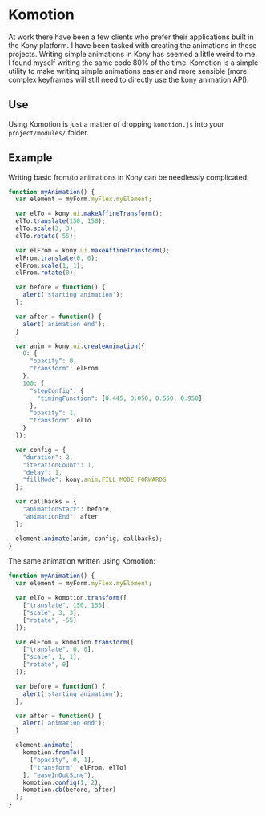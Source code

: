 # Komotion

At work there have been a few clients who prefer their applications built in the Kony platform. I have been tasked with creating the animations in these projects. Writing simple animations in Kony has seemed a little weird to me. I found myself writing the same code 80% of the time. Komotion is a simple utility to make writing simple animations easier and more sensible (more complex keyframes will still need to directly use the kony animation API).

## Use

Using Komotion is just a matter of dropping `komotion.js` into your `project/modules/` folder.

## Example

Writing basic from/to animations in Kony can be needlessly complicated:
```javascript
function myAnimation() {
  var element = myForm.myFlex.myElement;

  var elTo = kony.ui.makeAffineTransform();
  elTo.translate(150, 150);
  elTo.scale(3, 3);
  elTo.rotate(-55);

  var elFrom = kony.ui.makeAffineTransform();
  elFrom.translate(0, 0);
  elFrom.scale(1, 1);
  elFrom.rotate(0);

  var before = function() {
    alert('starting animation');
  };

  var after = function() {
    alert('animation end');
  }

  var anim = kony.ui.createAnimation({
    0: {
      "opacity": 0,
      "transform": elFrom
    },
    100: {
      "stepConfig": {
        "timingFunction": [0.445, 0.050, 0.550, 0.950]
      },
      "opacity": 1,
      "transform": elTo
    }
  });

  var config = {
    "duration": 2,
    "iterationCount": 1,
    "delay": 1,
    "fillMode": kony.anim.FILL_MODE_FORWARDS
  };

  var callbacks = {
    "animationStart": before,
    "animationEnd": after
  };

  element.animate(anim, config, callbacks);
}
```


The same animation written using Komotion:
```javascript
function myAnimation() {
  var element = myForm.myFlex.myElement;

  var elTo = komotion.transform([
    ["translate", 150, 150],
    ["scale", 3, 3],
    ["rotate", -55]
  ]);

  var elFrom = komotion.transform([
    ["translate", 0, 0],
    ["scale", 1, 1],
    ["rotate", 0]
  ]);

  var before = function() {
    alert('starting animation');
  };

  var after = function() {
    alert('animation end');
  }

  element.animate(
    komotion.fromTo([
      ["opacity", 0, 1],
      ["transform", elFrom, elTo]
    ], "easeInOutSine"),
    komotion.config(1, 2),
    komotion.cb(before, after)
  );
}
```
